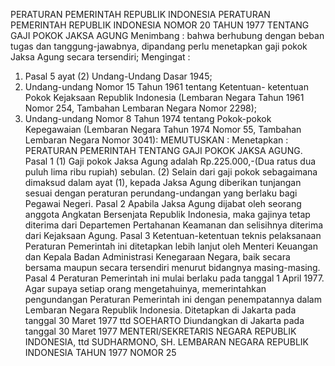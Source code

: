  PERATURAN PEMERINTAH REPUBLIK INDONESIA PERATURAN PEMERINTAH REPUBLIK INDONESIA NOMOR 20 TAHUN 1977 TENTANG GAJI POKOK JAKSA AGUNG
Menimbang :
 bahwa berhubung dengan beban tugas dan tanggung-jawabnya, dipandang perlu menetapkan gaji pokok Jaksa Agung secara tersendiri;
Mengingat :

1. Pasal 5 ayat (2) Undang-Undang Dasar 1945;
2. Undang-undang Nomor 15 Tahun 1961 tentang Ketentuan- ketentuan Pokok Kejaksaan Republik Indonesia (Lembaran Negara Tahun 1961 Nomor 254, Tambahan Lembaran Negara Nomor 2298);
3. Undang-undang Nomor 8 Tahun 1974 tentang Pokok-pokok Kepegawaian (Lembaran Negara Tahun 1974 Nomor 55, Tambahan Lembaran Negara Nomor 3041):
MEMUTUSKAN :
 Menetapkan : PERATURAN PEMERINTAH TENTANG GAJI POKOK JAKSA AGUNG.
Pasal 1
(1) Gaji pokok Jaksa Agung adalah Rp.225.000,-(Dua ratus dua puluh lima ribu rupiah) sebulan.
(2) Selain dari gaji pokok sebagaimana dimaksud dalam ayat (1), kepada Jaksa Agung diberikan tunjangan sesuai dengan peraturan perundang-undangan yang berlaku bagi Pegawai Negeri.
Pasal 2
Apabila Jaksa Agung dijabat oleh seorang anggota Angkatan Bersenjata Republik Indonesia, maka gajinya tetap diterima dari Departemen Pertahanan Keamanan dan selisihnya diterima dari Kejaksaan Agung.
Pasal 3
Ketentuan-ketentuan teknis pelaksanaan Peraturan Pemerintah ini ditetapkan lebih lanjut oleh Menteri Keuangan dan Kepala Badan Administrasi Kenegaraan Negara, baik secara bersama maupun secara tersendiri menurut bidangnya masing-masing.
Pasal 4
Peraturan Pemerintah ini mulai berlaku pada tanggal 1 April 1977. Agar supaya setiap orang mengetahuinya, memerintahkan pengundangan Peraturan Pemerintah ini dengan penempatannya dalam Lembaran Negara Republik Indonesia. Ditetapkan di Jakarta pada tanggal 30 Maret 1977 ttd SOEHARTO Diundangkan di Jakarta pada tanggal 30 Maret 1977 MENTERI/SEKRETARIS NEGARA REPUBLIK INDONESIA, ttd SUDHARMONO, SH. LEMBARAN NEGARA REPUBLIK INDONESIA TAHUN 1977 NOMOR 25